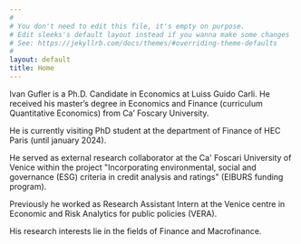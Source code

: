 ```yaml
---
#
# You don't need to edit this file, it's empty on purpose.
# Edit sleeks's default layout instead if you wanna make some changes
# See: https://jekyllrb.com/docs/themes/#overriding-theme-defaults
#
layout: default
title: Home
---
```



Ivan Gufler is a Ph.D. Candidate in Economics at Luiss Guido Carli. He received his master’s degree in Economics and Finance (curriculum Quantitative Economics) from Ca’ Foscary University.

He is currently visiting PhD student at the department of Finance of HEC Paris (until january 2024).

He served as external research collaborator at the Ca' Foscari University of Venice within the project "Incorporating environmental, social and governance (ESG) criteria in credit analysis and ratings" (EIBURS funding program).

Previously he worked as Research Assistant Intern at the Venice centre in Economic and Risk Analytics for public policies (VERA).

His research interests lie in the fields of Finance and Macrofinance.
